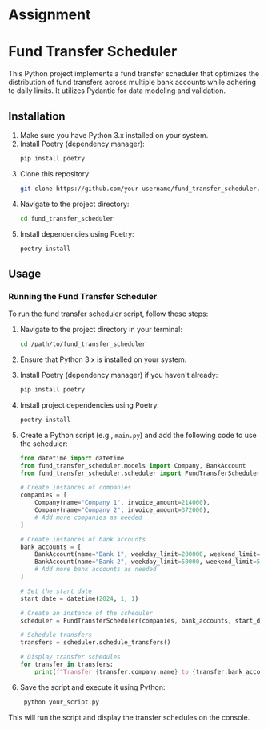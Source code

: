 # Assignment
# Fund Transfer Scheduler

This Python project implements a fund transfer scheduler that optimizes the distribution of fund transfers across multiple bank accounts while adhering to daily limits. It utilizes Pydantic for data modeling and validation.

## Installation

1. Make sure you have Python 3.x installed on your system.
2. Install Poetry (dependency manager):
    ```bash
    pip install poetry
    ```
3. Clone this repository:
    ```bash
    git clone https://github.com/your-username/fund_transfer_scheduler.git
    ```
4. Navigate to the project directory:
    ```bash
    cd fund_transfer_scheduler
    ```
5. Install dependencies using Poetry:
    ```bash
    poetry install
    ```

## Usage

### Running the Fund Transfer Scheduler

To run the fund transfer scheduler script, follow these steps:

1. Navigate to the project directory in your terminal:

    ```bash
    cd /path/to/fund_transfer_scheduler
    ```

2. Ensure that Python 3.x is installed on your system.

3. Install Poetry (dependency manager) if you haven't already:

    ```bash
    pip install poetry
    ```

4. Install project dependencies using Poetry:

    ```bash
    poetry install
    ```

5. Create a Python script (e.g., `main.py`) and add the following code to use the scheduler:

    ```python
    from datetime import datetime
    from fund_transfer_scheduler.models import Company, BankAccount
    from fund_transfer_scheduler.scheduler import FundTransferScheduler

    # Create instances of companies
    companies = [
        Company(name="Company 1", invoice_amount=214000),
        Company(name="Company 2", invoice_amount=372000),
        # Add more companies as needed
    ]

    # Create instances of bank accounts
    bank_accounts = [
        BankAccount(name="Bank 1", weekday_limit=200000, weekend_limit=100000),
        BankAccount(name="Bank 2", weekday_limit=50000, weekend_limit=50000, instant_limit=20000),
        # Add more bank accounts as needed
    ]

    # Set the start date
    start_date = datetime(2024, 1, 1)

    # Create an instance of the scheduler
    scheduler = FundTransferScheduler(companies, bank_accounts, start_date)

    # Schedule transfers
    transfers = scheduler.schedule_transfers()

    # Display transfer schedules
    for transfer in transfers:
        print(f"Transfer {transfer.company.name} to {transfer.bank_account.name} on {transfer.transfer_date}")
    ```

6. Save the script and execute it using Python:

    ```bash
     python your_script.py
    ```

This will run the script and display the transfer schedules on the console.
